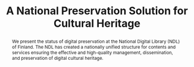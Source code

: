 ---
abstract: We present the status of digital preservation at the National Digital Library
  (NDL) of Finland. The NDL has created a nationally unified structure for contents
  and services ensuring the effective and high-quality management, dissemination,
  and preservation of digital cultural heritage.
creators:
- Juha Lehtonen
- Heikki Helin
- Kimmo Koivunen
- Kuisma Lehtonen
- Mikko Tiainen
date: null
document_url: https://services.phaidra.univie.ac.at/api/object/o:429594/download
grand_parent: iPRES
institutions: []
keywords:
- digital preservation
- open source software
- hardware
landing_page_url: https://phaidra.univie.ac.at/o:429594
language: eng
layout: publication
license: CC BY 4.0 International
notes_url: null
parent: iPRES 2015
publication_type: paper
size: 317744
slides_url: null
source_name: iPRES
stream_url: null
title: A National Preservation Solution for Cultural Heritage
year: 2015
---